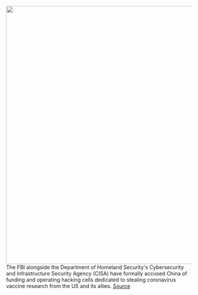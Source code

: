 <img src='https://cdn.vox-cdn.com/thumbor/XD-Gwi6YAg506CUcTDHOB4N7FLM=/0x0:2040x1360/1200x800/filters:focal(857x517:1183x843)/cdn.vox-cdn.com/uploads/chorus_image/image/66792166/acastro_180109_1777_0001.0.jpg' width='700px' /><br/>
The FBI alongside the Department of Homeland Security's Cybersecurity and Infrastructure Security Agency (CISA) have formally accused China of funding and operating hacking cells dedicated to stealing coronavirus vaccine research from the US and its allies.
<a href='https://www.theverge.com/2020/5/13/21257341/us-government-coronavirus-vaccine-china-theft-spy-accuses-fbi-cisa'> Source <a/>
